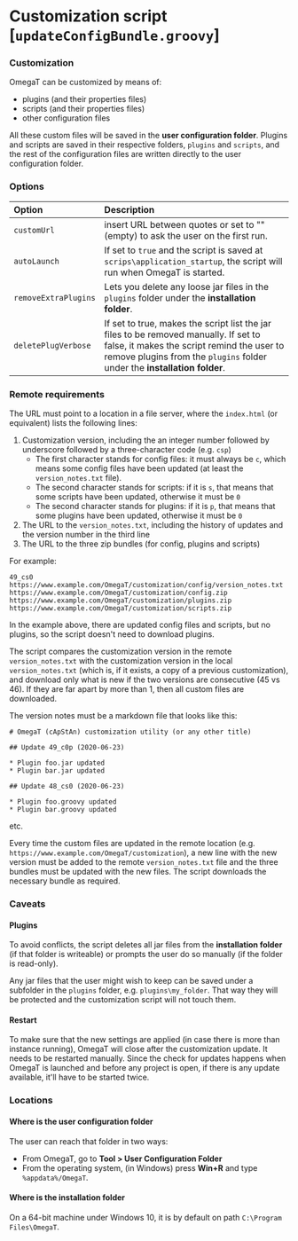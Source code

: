 # Customization script [`updateConfigBundle.groovy`]

### Customization

OmegaT can be customized by means of:

* plugins (and their properties files)
* scripts (and their properties files)
* other configuration files

All these custom files will be saved in the **user configuration folder**. Plugins and scripts are saved in their respective folders, `plugins` and `scripts`, and the rest of the configuration files are written directly to the user configuration folder.

### Options 

| Option | Description |
|:-------|:------------|
| `customUrl` | insert URL between quotes or set to "" (empty) to ask the user on the first run. | 
| `autoLaunch` | If set to `true` and the script is saved at `scrips\application_startup`, the script will run when OmegaT is started. |
| `removeExtraPlugins` | Lets you delete any loose jar files in the `plugins` folder under the **installation folder**. |
| `deletePlugVerbose` | If set to true, makes the script list the jar files to be removed manually. If set to false, it makes the script remind the user to remove plugins from the `plugins` folder under the **installation folder**. |

### Remote requirements

The URL must point to a location in a file server, where the `index.html` (or equivalent) lists the following lines:

1. Customization version, including the an integer number followed by underscore followed by a three-character code (e.g. `csp`)
    * The first character stands for config files: it must always be `c`, which means some config files have been updated (at least the `version_notes.txt` file).
    * The second character stands for scripts: if it is `s`, that means that some scripts have been updated, otherwise it must be `0`
    * The second character stands for plugins: if it is `p`, that means that some plugins have been updated, otherwise it must be `0`
2. The URL to the `version_notes.txt`, including the history of updates and the version number in the third line
3. The URL to the three zip bundles (for config, plugins and scripts)

For example:
```
49_cs0
https://www.example.com/OmegaT/customization/config/version_notes.txt
https://www.example.com/OmegaT/customization/config.zip
https://www.example.com/OmegaT/customization/plugins.zip
https://www.example.com/OmegaT/customization/scripts.zip
``` 

In the example above, there are updated config files and scripts, but no plugins, so the script doesn't need to download plugins. 

The script compares the customization version in the remote `version_notes.txt` with the customization version in the local `version_notes.txt` (which is, if it exists, a copy of a previous customization), and download only what is new if the two versions are consecutive (45 vs 46). If they are far apart by more than 1, then all custom files are downloaded.

The version notes must be a markdown file that looks like this: 

```
# OmegaT (cApStAn) customization utility (or any other title)

## Update 49_c0p (2020-06-23)

* Plugin foo.jar updated
* Plugin bar.jar updated

## Update 48_cs0 (2020-06-23)

* Plugin foo.groovy updated
* Plugin bar.groovy updated
```
etc.

Every time the custom files are updated in the remote location (e.g. `https://www.example.com/OmegaT/customization`), a new line with the new version must be added to the remote `version_notes.txt` file and the three bundles must be updated with the new files. The script downloads the necessary bundle as required.

### Caveats

#### Plugins

To avoid conflicts, the script deletes all jar files from the **installation folder** (if that folder is writeable) or prompts the user do so manually (if the folder is read-only). 

Any jar files that the user might wish to keep can be saved under a subfolder in the `plugins` folder, e.g. `plugins\my_folder`. That way they will be protected and the customization script will not touch them. 

#### Restart

To make sure that the new settings are applied (in case there is more than instance running), OmegaT will close after the customization update. It needs to be restarted manually. Since the check for updates happens when OmegaT is launched and before any project is open, if there is any update available, it'll have to be started twice. 

### Locations
#### Where is the user configuration folder

The user can reach that folder in two ways:

* From OmegaT, go to **Tool > User Configuration Folder**
* From the operating system, (in Windows) press **Win+R** and type `%appdata%/OmegaT`.

#### Where is the installation folder

On a 64-bit machine under Windows 10, it is by default on path `C:\Program Files\OmegaT`.
